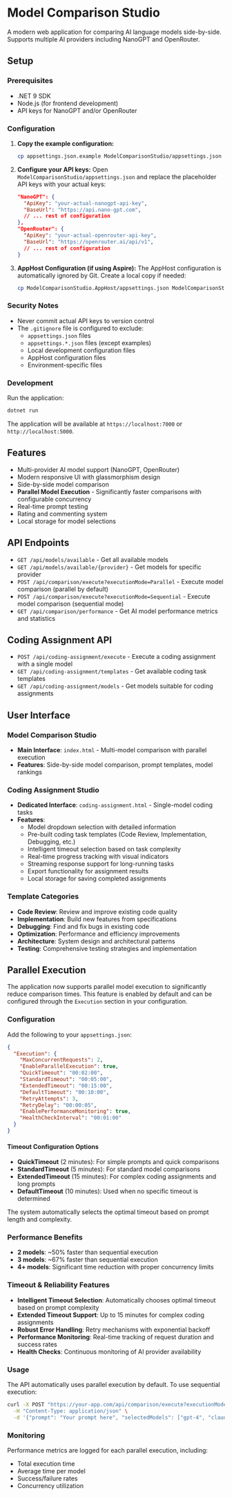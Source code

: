 # Model Comparison Studio

A modern web application for comparing AI language models side-by-side. Supports multiple AI providers including NanoGPT and OpenRouter.

## Setup

### Prerequisites
- .NET 9 SDK
- Node.js (for frontend development)
- API keys for NanoGPT and/or OpenRouter

### Configuration

1. **Copy the example configuration:**
   ```bash
   cp appsettings.json.example ModelComparisonStudio/appsettings.json
   ```

2. **Configure your API keys:**
   Open `ModelComparisonStudio/appsettings.json` and replace the placeholder API keys with your actual keys:

   ```json
   "NanoGPT": {
     "ApiKey": "your-actual-nanogpt-api-key",
     "BaseUrl": "https://api.nano-gpt.com",
     // ... rest of configuration
   },
   "OpenRouter": {
     "ApiKey": "your-actual-openrouter-api-key",
     "BaseUrl": "https://openrouter.ai/api/v1",
     // ... rest of configuration
   }
   ```

3. **AppHost Configuration (if using Aspire):**
   The AppHost configuration is automatically ignored by Git. Create a local copy if needed:
   ```bash
   cp ModelComparisonStudio.AppHost/appsettings.json ModelComparisonStudio.AppHost/appsettings.Development.json
   ```

### Security Notes

- Never commit actual API keys to version control
- The `.gitignore` file is configured to exclude:
  - `appsettings.json` files
  - `appsettings.*.json` files (except examples)
  - Local development configuration files
  - AppHost configuration files
  - Environment-specific files

### Development

Run the application:
```bash
dotnet run
```

The application will be available at `https://localhost:7000` or `http://localhost:5000`.

## Features

- Multi-provider AI model support (NanoGPT, OpenRouter)
- Modern responsive UI with glassmorphism design
- Side-by-side model comparison
- **Parallel Model Execution** - Significantly faster comparisons with configurable concurrency
- Real-time prompt testing
- Rating and commenting system
- Local storage for model selections

## API Endpoints

- `GET /api/models/available` - Get all available models
- `GET /api/models/available/{provider}` - Get models for specific provider
- `POST /api/comparison/execute?executionMode=Parallel` - Execute model comparison (parallel by default)
- `POST /api/comparison/execute?executionMode=Sequential` - Execute model comparison (sequential mode)
- `GET /api/comparison/performance` - Get AI model performance metrics and statistics

## Coding Assignment API

- `POST /api/coding-assignment/execute` - Execute a coding assignment with a single model
- `GET /api/coding-assignment/templates` - Get available coding task templates
- `GET /api/coding-assignment/models` - Get models suitable for coding assignments

## User Interface

### Model Comparison Studio
- **Main Interface**: `index.html` - Multi-model comparison with parallel execution
- **Features**: Side-by-side model comparison, prompt templates, model rankings

### Coding Assignment Studio
- **Dedicated Interface**: `coding-assignment.html` - Single-model coding tasks
- **Features**:
  - Model dropdown selection with detailed information
  - Pre-built coding task templates (Code Review, Implementation, Debugging, etc.)
  - Intelligent timeout selection based on task complexity
  - Real-time progress tracking with visual indicators
  - Streaming response support for long-running tasks
  - Export functionality for assignment results
  - Local storage for saving completed assignments

### Template Categories
- **Code Review**: Review and improve existing code quality
- **Implementation**: Build new features from specifications
- **Debugging**: Find and fix bugs in existing code
- **Optimization**: Performance and efficiency improvements
- **Architecture**: System design and architectural patterns
- **Testing**: Comprehensive testing strategies and implementation

## Parallel Execution

The application now supports parallel model execution to significantly reduce comparison times. This feature is enabled by default and can be configured through the `Execution` section in your configuration.

### Configuration

Add the following to your `appsettings.json`:

```json
{
  "Execution": {
    "MaxConcurrentRequests": 2,
    "EnableParallelExecution": true,
    "QuickTimeout": "00:02:00",
    "StandardTimeout": "00:05:00",
    "ExtendedTimeout": "00:15:00",
    "DefaultTimeout": "00:10:00",
    "RetryAttempts": 3,
    "RetryDelay": "00:00:05",
    "EnablePerformanceMonitoring": true,
    "HealthCheckInterval": "00:01:00"
  }
}
```

#### Timeout Configuration Options

- **QuickTimeout** (2 minutes): For simple prompts and quick comparisons
- **StandardTimeout** (5 minutes): For standard model comparisons
- **ExtendedTimeout** (15 minutes): For complex coding assignments and long prompts
- **DefaultTimeout** (10 minutes): Used when no specific timeout is determined

The system automatically selects the optimal timeout based on prompt length and complexity.

### Performance Benefits

- **2 models**: ~50% faster than sequential execution
- **3 models**: ~67% faster than sequential execution
- **4+ models**: Significant time reduction with proper concurrency limits

### Timeout & Reliability Features

- **Intelligent Timeout Selection**: Automatically chooses optimal timeout based on prompt complexity
- **Extended Timeout Support**: Up to 15 minutes for complex coding assignments
- **Robust Error Handling**: Retry mechanisms with exponential backoff
- **Performance Monitoring**: Real-time tracking of request duration and success rates
- **Health Checks**: Continuous monitoring of AI provider availability

### Usage

The API automatically uses parallel execution by default. To use sequential execution:

```bash
curl -X POST "https://your-app.com/api/comparison/execute?executionMode=Sequential" \
  -H "Content-Type: application/json" \
  -d '{"prompt": "Your prompt here", "selectedModels": ["gpt-4", "claude-3"]}'
```

### Monitoring

Performance metrics are logged for each parallel execution, including:
- Total execution time
- Average time per model
- Success/failure rates
- Concurrency utilization